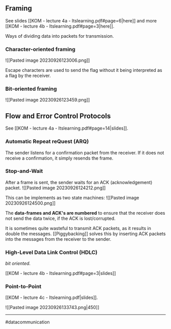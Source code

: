 ## Framing
See slides [[KOM - lecture 4a - Itslearning.pdf#page=6|here]] and more [[KOM - lecture 4b - Itslearning.pdf#page=3|here]].

Ways of dividing data into packets for transmission.

### Character-oriented framing
![[Pasted image 20230926123006.png]]

Escape characters are used to send the flag without it being interpreted as a flag by the receiver.

### Bit-oriented framing
![[Pasted image 20230926123459.png]]

## Flow and Error Control Protocols
See [[KOM - lecture 4a - Itslearning.pdf#page=14|slides]].

### Automatic Repeat reQuest (ARQ)
The sender listens for a confirmation packet from the receiver. If it does not receive a confirmation, it simply resends the frame. 

### Stop-and-Wait
After a frame is sent, the sender waits for an ACK (acknowledgement) packet.
![[Pasted image 20230926124212.png]]

This can be implements as two state machines:
![[Pasted image 20230926124500.png]]

The **data-frames and ACK's are numbered** to ensure that the receiver does not send the data twice, if the ACK is lost/corrupted.

It is sometimes quite wasteful to transmit ACK packets, as it results in double the messages. [[Piggybacking]] solves this by inserting ACK packets into the messages from the receiver to the sender.
### High-Level Data Link Control (HDLC)
*bit oriented.*

[[KOM - lecture 4b - Itslearning.pdf#page=3|slides]]

### Point-to-Point
[[KOM - lecture 4c - Itslearning.pdf|slides]].

![[Pasted image 20230926133743.png|450]]

---
#datacommunication 
